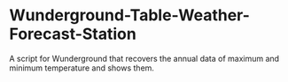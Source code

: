 # Wunderground-Table-Weather-Forecast-Station
A script for Wunderground that recovers the annual data of maximum and minimum temperature and shows them.
